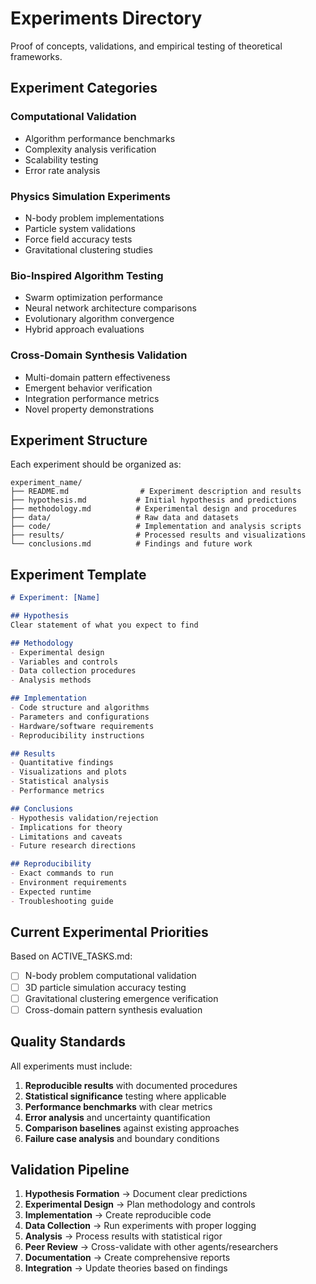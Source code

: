 # Experiments Directory

Proof of concepts, validations, and empirical testing of theoretical frameworks.

## Experiment Categories

### Computational Validation
- Algorithm performance benchmarks
- Complexity analysis verification
- Scalability testing
- Error rate analysis

### Physics Simulation Experiments
- N-body problem implementations
- Particle system validations
- Force field accuracy tests
- Gravitational clustering studies

### Bio-Inspired Algorithm Testing
- Swarm optimization performance
- Neural network architecture comparisons
- Evolutionary algorithm convergence
- Hybrid approach evaluations

### Cross-Domain Synthesis Validation
- Multi-domain pattern effectiveness
- Emergent behavior verification
- Integration performance metrics
- Novel property demonstrations

## Experiment Structure

Each experiment should be organized as:
```
experiment_name/
├── README.md                # Experiment description and results
├── hypothesis.md           # Initial hypothesis and predictions
├── methodology.md          # Experimental design and procedures
├── data/                   # Raw data and datasets
├── code/                   # Implementation and analysis scripts
├── results/                # Processed results and visualizations
└── conclusions.md          # Findings and future work
```

## Experiment Template

```markdown
# Experiment: [Name]

## Hypothesis
Clear statement of what you expect to find

## Methodology
- Experimental design
- Variables and controls
- Data collection procedures
- Analysis methods

## Implementation
- Code structure and algorithms
- Parameters and configurations
- Hardware/software requirements
- Reproducibility instructions

## Results
- Quantitative findings
- Visualizations and plots
- Statistical analysis
- Performance metrics

## Conclusions
- Hypothesis validation/rejection
- Implications for theory
- Limitations and caveats
- Future research directions

## Reproducibility
- Exact commands to run
- Environment requirements
- Expected runtime
- Troubleshooting guide
```

## Current Experimental Priorities

Based on ACTIVE_TASKS.md:
- [ ] N-body problem computational validation
- [ ] 3D particle simulation accuracy testing
- [ ] Gravitational clustering emergence verification
- [ ] Cross-domain pattern synthesis evaluation

## Quality Standards

All experiments must include:
1. **Reproducible results** with documented procedures
2. **Statistical significance** testing where applicable
3. **Performance benchmarks** with clear metrics
4. **Error analysis** and uncertainty quantification
5. **Comparison baselines** against existing approaches
6. **Failure case analysis** and boundary conditions

## Validation Pipeline

1. **Hypothesis Formation** → Document clear predictions
2. **Experimental Design** → Plan methodology and controls
3. **Implementation** → Create reproducible code
4. **Data Collection** → Run experiments with proper logging
5. **Analysis** → Process results with statistical rigor
6. **Peer Review** → Cross-validate with other agents/researchers
7. **Documentation** → Create comprehensive reports
8. **Integration** → Update theories based on findings 